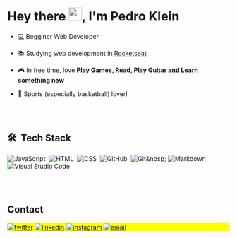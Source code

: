 <h1 align="left">Hey there <img src="https://raw.githubusercontent.com/kaueMarques/kaueMarques/master/hi.gif" height="30px">, I'm Pedro Klein</h1>
<p align="left"></p>

- 💻 Begginer Web Developer 

- 📚 Studying web development in [Rocketseat](https://www.rocketseat.com.br/)

- 🎮 In free time, love **Play Games, Read, Play Guitar and Learn something new**

- 🏀 Sports (especially basketball) lover!


<br><br>
## 🛠 &nbsp;Tech Stack
![JavaScript](https://img.shields.io/badge/-JavaScript-05122A?style=flat&logo=javascript)&nbsp;
![HTML](https://img.shields.io/badge/-HTML-05122A?style=flat&logo=HTML5)&nbsp;
![CSS](https://img.shields.io/badge/-CSS-05122A?style=flat&logo=CSS3&logoColor=1572B6)&nbsp;
![GitHub](https://img.shields.io/badge/-GitHub-05122A?style=flat&logo=github)&nbsp;
![Git]([https://img.shields.io/badge/-Visual%20Studio%20Code-05122A?style=flat&logo=visual-studio-code&logoColor=007ACC](https://img.shields.io/badge/-git-05122A?style=flat&logo=git))&nbsp;
![Markdown](https://img.shields.io/badge/-Markdown-05122A?style=flat&logo=markdown)&nbsp;
![Visual Studio Code](https://img.shields.io/badge/-Visual%20Studio%20Code-05122A?style=flat&logo=visual-studio-code&logoColor=007ACC)&nbsp;

<!--
<br><br>
## ⚙️ &nbsp;GitHub Analytics
<p align="left">
<img width="530em" src="https://github-readme-stats.vercel.app/api?username=pedrohenrikle&show_icons=true&theme=vision-friendly-dark" alt="pedrohenrikle's stats"/>
<img width="530em" src="https://github-readme-stats.vercel.app/api/top-langs/?username=pedrohenrikle&layout=compact&theme=vision-friendly-dark" alt="pedrohenrikle's most languages"/>
</p>
-->

<br><br>

## Contact

<p align="left" style="background:yellow">
<a href="https://twitter.com/pedro_klein1" target="_blank">
  <img align="center" src="https://img.shields.io/badge/-pedro_klein1-05122A?style=flat&logo=twitter" alt="twitter"/>  
</a>
<a href="https://www.linkedin.com/in/pedro-klein/" target="_blank">
  <img align="center" src="https://img.shields.io/badge/-pedro_klein1-05122A?style=flat&logo=linkedin" alt="linkedin"/>
</a>
<a href="https://www.instagram.com/pedro.klein1/" target="_blank">
 <img align="center" src="https://img.shields.io/badge/-pedro.klein1-05122A?style=flat&logo=instagram" alt="instagram"/>
</a>
<a href="mailto:pedro.klein.sl@gmail.com" target="_blank">
 <img align="center" src="https://img.shields.io/badge/-pedro.klein1-05122A?style=flat&logo=gmail" alt="email"/>
</a>
</p>
